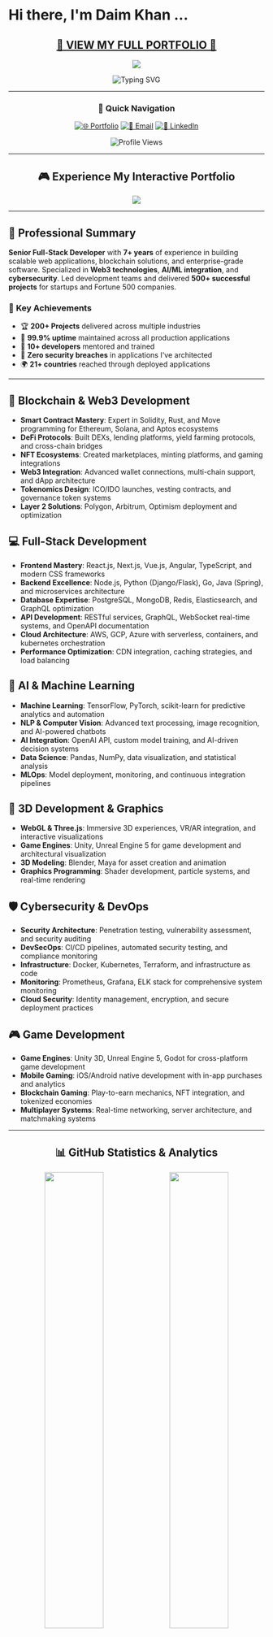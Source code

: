 # Hi there, I'm Daim Khan ...

<div align="center">

##  [**🚀 VIEW MY FULL PORTFOLIO 🚀**](https://daimmehmood.github.io) 

<a href="https://daimmehmood.github.io">
  <img src="https://img.shields.io/badge/🎮_Interactive_Portfolio-Live_Demo-FF6B6B?style=for-the-badge&logo=github&logoColor=white&labelColor=4ECDC4&color=45B7D1" />
</a>

![Typing SVG](https://readme-typing-svg.herokuapp.com/?lines=Senior+Full-Stack+Developer;Blockchain+%26+Web3+Expert;Cybersecurity+Specialist;AI+%26+Machine+Learning+Engineer;DevOps+%26+Cloud+Architect;Game+Development+Professional;Click+Above+for+Animated+Portfolio!&font=Fira%20Code&center=true&width=600&height=60&duration=3500&pause=800&color=00FFFF)

---

### 🎯 **Quick Navigation**
[![🌐 Portfolio](https://img.shields.io/badge/🌐_Portfolio-Animated_Experience-00FFFF?style=for-the-badge&logo=firefox&logoColor=white)](https://daimmehmood.github.io)
[![📧 Email](https://img.shields.io/badge/📧_Email-Contact_Me-FF00FF?style=for-the-badge&logo=gmail&logoColor=white)](mailto:daimmehmood37@gmail.com)
[![💼 LinkedIn](https://img.shields.io/badge/💼_LinkedIn-Connect-00FF00?style=for-the-badge&logo=linkedin&logoColor=white)]([https://linkedin.com/in/daimkhan](https://pk.linkedin.com/in/daim-khan-65590a249))


<img src="https://komarev.com/ghpvc/?username=daimmehmood&label=Profile%20views&color=0e75b6&style=flat" alt="Profile Views" />

</div>

---

<div align="center">

## 🎮 **Experience My Interactive Portfolio**

<a href="https://daimmehmood.github.io">
  <img src="https://capsule-render.vercel.app/api?type=waving&color=gradient&customColorList=0,2,2,5,30&height=200&section=header&text=Click%20Here%20for%20Full%20Experience&fontSize=30&fontColor=fff&animation=fadeIn&fontAlignY=65" />
</a>

</div>

---

## 🚀 **Professional Summary**

**Senior Full-Stack Developer** with **7+ years** of experience in building scalable web applications, blockchain solutions, and enterprise-grade software. Specialized in **Web3 technologies**, **AI/ML integration**, and **cybersecurity**. Led development teams and delivered **500+ successful projects** for startups and Fortune 500 companies.

### 🎯 **Key Achievements**
- 🏆 **200+ Projects** delivered across multiple industries
- 🚀 **99.9% uptime** maintained across all production applications
- 👥 **10+ developers** mentored and trained
- 🔐 **Zero security breaches** in applications I've architected
- 🌍 **21+ countries** reached through deployed applications

---

## 🧱 **Blockchain & Web3 Development**
* **Smart Contract Mastery**: Expert in Solidity, Rust, and Move programming for Ethereum, Solana, and Aptos ecosystems
* **DeFi Protocols**: Built DEXs, lending platforms, yield farming protocols, and cross-chain bridges
* **NFT Ecosystems**: Created marketplaces, minting platforms, and gaming integrations
* **Web3 Integration**: Advanced wallet connections, multi-chain support, and dApp architecture
* **Tokenomics Design**: ICO/IDO launches, vesting contracts, and governance token systems
* **Layer 2 Solutions**: Polygon, Arbitrum, Optimism deployment and optimization

## 💻 **Full-Stack Development**
* **Frontend Mastery**: React.js, Next.js, Vue.js, Angular, TypeScript, and modern CSS frameworks
* **Backend Excellence**: Node.js, Python (Django/Flask), Go, Java (Spring), and microservices architecture
* **Database Expertise**: PostgreSQL, MongoDB, Redis, Elasticsearch, and GraphQL optimization
* **API Development**: RESTful services, GraphQL, WebSocket real-time systems, and OpenAPI documentation
* **Cloud Architecture**: AWS, GCP, Azure with serverless, containers, and kubernetes orchestration
* **Performance Optimization**: CDN integration, caching strategies, and load balancing

## 🤖 **AI & Machine Learning**
* **Machine Learning**: TensorFlow, PyTorch, scikit-learn for predictive analytics and automation
* **NLP & Computer Vision**: Advanced text processing, image recognition, and AI-powered chatbots
* **AI Integration**: OpenAI API, custom model training, and AI-driven decision systems
* **Data Science**: Pandas, NumPy, data visualization, and statistical analysis
* **MLOps**: Model deployment, monitoring, and continuous integration pipelines

## 🧊 **3D Development & Graphics**
* **WebGL & Three.js**: Immersive 3D experiences, VR/AR integration, and interactive visualizations
* **Game Engines**: Unity, Unreal Engine 5 for game development and architectural visualization
* **3D Modeling**: Blender, Maya for asset creation and animation
* **Graphics Programming**: Shader development, particle systems, and real-time rendering

## 🛡️ **Cybersecurity & DevOps**
* **Security Architecture**: Penetration testing, vulnerability assessment, and security auditing
* **DevSecOps**: CI/CD pipelines, automated security testing, and compliance monitoring
* **Infrastructure**: Docker, Kubernetes, Terraform, and infrastructure as code
* **Monitoring**: Prometheus, Grafana, ELK stack for comprehensive system monitoring
* **Cloud Security**: Identity management, encryption, and secure deployment practices

## 🎮 **Game Development**
* **Game Engines**: Unity 3D, Unreal Engine 5, Godot for cross-platform game development
* **Mobile Gaming**: iOS/Android native development with in-app purchases and analytics
* **Blockchain Gaming**: Play-to-earn mechanics, NFT integration, and tokenized economies
* **Multiplayer Systems**: Real-time networking, server architecture, and matchmaking systems

---

<div align="center">

## 📊 **GitHub Statistics & Analytics**

<img src="https://github-readme-stats.vercel.app/api?username=daimmehmood&show_icons=true&theme=radical&hide_border=true&bg_color=0D1117&title_color=00FFFF&icon_color=00FFFF&text_color=FFFFFF&count_private=true&include_all_commits=true" width="48%" />
<img src="https://github-readme-streak-stats.herokuapp.com/?user=daimmehmood&theme=radical&hide_border=true&background=0D1117&stroke=00FFFF&ring=00FFFF&fire=FF00FF&currStreakLabel=00FFFF" width="48%" />

<img src="https://github-readme-stats.vercel.app/api/top-langs/?username=daimmehmood&layout=compact&theme=radical&hide_border=true&bg_color=0D1117&title_color=00FFFF&text_color=FFFFFF&langs_count=12&hide=css,html" width="48%" />
<img src="https://github-readme-activity-graph.vercel.app/graph?username=daimmehmood&theme=react-dark&hide_border=true&bg_color=0D1117&color=00FFFF&line=FF00FF&point=00FFFF" width="48%" />

</div>

---

## 🛠️ **Technology Stack & Tools**

<div align="center">

### **💎 Blockchain & Web3**
![Solidity](https://img.shields.io/badge/Solidity-%23363636.svg?style=for-the-badge&logo=solidity&logoColor=white)
![Rust](https://img.shields.io/badge/rust-%23000000.svg?style=for-the-badge&logo=rust&logoColor=white)
![Web3.js](https://img.shields.io/badge/web3.js-F16822?style=for-the-badge&logo=web3.js&logoColor=white)
![Ethereum](https://img.shields.io/badge/Ethereum-3C3C3D?style=for-the-badge&logo=Ethereum&logoColor=white)
![Bitcoin](https://img.shields.io/badge/Bitcoin-000?style=for-the-badge&logo=bitcoin&logoColor=white)
![Chainlink](https://img.shields.io/badge/Chainlink-375BD2?style=for-the-badge&logo=Chainlink&logoColor=white)
![Polygon](https://img.shields.io/badge/Polygon-8247E5?style=for-the-badge&logo=polygon&logoColor=white)

### **🖥️ Frontend Development**
![React](https://img.shields.io/badge/react-%2320232a.svg?style=for-the-badge&logo=react&logoColor=%2361DAFB)
![Next JS](https://img.shields.io/badge/Next-black?style=for-the-badge&logo=next.js&logoColor=white)
![Vue.js](https://img.shields.io/badge/vuejs-%2335495e.svg?style=for-the-badge&logo=vuedotjs&logoColor=%234FC08D)
![Angular](https://img.shields.io/badge/angular-%23DD0031.svg?style=for-the-badge&logo=angular&logoColor=white)
![TypeScript](https://img.shields.io/badge/typescript-%23007ACC.svg?style=for-the-badge&logo=typescript&logoColor=white)
![JavaScript](https://img.shields.io/badge/javascript-%23323330.svg?style=for-the-badge&logo=javascript&logoColor=%23F7DF1E)
![TailwindCSS](https://img.shields.io/badge/tailwindcss-%2338B2AC.svg?style=for-the-badge&logo=tailwind-css&logoColor=white)
![Sass](https://img.shields.io/badge/SASS-hotpink.svg?style=for-the-badge&logo=SASS&logoColor=white)

### **⚙️ Backend Development**
![NodeJS](https://img.shields.io/badge/node.js-6DA55F?style=for-the-badge&logo=node.js&logoColor=white)
![Python](https://img.shields.io/badge/python-3670A0?style=for-the-badge&logo=python&logoColor=ffdd54)
![Go](https://img.shields.io/badge/go-%2300ADD8.svg?style=for-the-badge&logo=go&logoColor=white)
![Java](https://img.shields.io/badge/java-%23ED8B00.svg?style=for-the-badge&logo=openjdk&logoColor=white)
![C++](https://img.shields.io/badge/c++-%2300599C.svg?style=for-the-badge&logo=c%2B%2B&logoColor=white)
![C#](https://img.shields.io/badge/c%23-%23239120.svg?style=for-the-badge&logo=c-sharp&logoColor=white)
![Express.js](https://img.shields.io/badge/express.js-%23404d59.svg?style=for-the-badge&logo=express&logoColor=%2361DAFB)
![Django](https://img.shields.io/badge/django-%23092E20.svg?style=for-the-badge&logo=django&logoColor=white)
![FastAPI](https://img.shields.io/badge/FastAPI-005571?style=for-the-badge&logo=fastapi)
![Spring](https://img.shields.io/badge/spring-%236DB33F.svg?style=for-the-badge&logo=spring&logoColor=white)

### **🗄️ Databases & Cloud**
![PostgreSQL](https://img.shields.io/badge/postgresql-%23316192.svg?style=for-the-badge&logo=postgresql&logoColor=white)
![MongoDB](https://img.shields.io/badge/MongoDB-%234ea94b.svg?style=for-the-badge&logo=mongodb&logoColor=white)
![Redis](https://img.shields.io/badge/redis-%23DD0031.svg?style=for-the-badge&logo=redis&logoColor=white)
![MySQL](https://img.shields.io/badge/mysql-%2300f.svg?style=for-the-badge&logo=mysql&logoColor=white)
![AWS](https://img.shields.io/badge/AWS-%23FF9900.svg?style=for-the-badge&logo=amazon-aws&logoColor=white)
![Google Cloud](https://img.shields.io/badge/GoogleCloud-%234285F4.svg?style=for-the-badge&logo=google-cloud&logoColor=white)
![Azure](https://img.shields.io/badge/azure-%230072C6.svg?style=for-the-badge&logo=microsoftazure&logoColor=white)
![Firebase](https://img.shields.io/badge/firebase-%23039BE5.svg?style=for-the-badge&logo=firebase)

### **🤖 AI & Machine Learning**
![TensorFlow](https://img.shields.io/badge/TensorFlow-%23FF6F00.svg?style=for-the-badge&logo=TensorFlow&logoColor=white)
![PyTorch](https://img.shields.io/badge/PyTorch-%23EE4C2C.svg?style=for-the-badge&logo=PyTorch&logoColor=white)
![Pandas](https://img.shields.io/badge/pandas-%23150458.svg?style=for-the-badge&logo=pandas&logoColor=white)
![NumPy](https://img.shields.io/badge/numpy-%23013243.svg?style=for-the-badge&logo=numpy&logoColor=white)
![OpenCV](https://img.shields.io/badge/opencv-%23white.svg?style=for-the-badge&logo=opencv&logoColor=white)
![scikit-learn](https://img.shields.io/badge/scikit--learn-%23F7931E.svg?style=for-the-badge&logo=scikit-learn&logoColor=white)

### **🎮 Game & 3D Development**
![Unity](https://img.shields.io/badge/unity-%23000000.svg?style=for-the-badge&logo=unity&logoColor=white)
![Unreal Engine](https://img.shields.io/badge/unrealengine-%23313131.svg?style=for-the-badge&logo=unrealengine&logoColor=white)
![Three js](https://img.shields.io/badge/threejs-black?style=for-the-badge&logo=three.js&logoColor=white)
![Blender](https://img.shields.io/badge/blender-%23F5792A.svg?style=for-the-badge&logo=blender&logoColor=white)
![Godot Engine](https://img.shields.io/badge/GODOT-%23FFFFFF.svg?style=for-the-badge&logo=godot-engine)

### **🛠️ DevOps & Tools**
![Docker](https://img.shields.io/badge/docker-%230db7ed.svg?style=for-the-badge&logo=docker&logoColor=white)
![Kubernetes](https://img.shields.io/badge/kubernetes-%23326ce5.svg?style=for-the-badge&logo=kubernetes&logoColor=white)
![Git](https://img.shields.io/badge/git-%23F05033.svg?style=for-the-badge&logo=git&logoColor=white)
![GitHub Actions](https://img.shields.io/badge/github%20actions-%232671E5.svg?style=for-the-badge&logo=githubactions&logoColor=white)
![Jenkins](https://img.shields.io/badge/jenkins-%232C5263.svg?style=for-the-badge&logo=jenkins&logoColor=white)
![Terraform](https://img.shields.io/badge/terraform-%235835CC.svg?style=for-the-badge&logo=terraform&logoColor=white)
![Grafana](https://img.shields.io/badge/grafana-%23F46800.svg?style=for-the-badge&logo=grafana&logoColor=white)

### **📱 Mobile Development**
![React Native](https://img.shields.io/badge/react_native-%2320232a.svg?style=for-the-badge&logo=react&logoColor=%2361DAFB)
![Flutter](https://img.shields.io/badge/Flutter-%2302569B.svg?style=for-the-badge&logo=Flutter&logoColor=white)
![Swift](https://img.shields.io/badge/swift-F54A2A?style=for-the-badge&logo=swift&logoColor=white)
![Kotlin](https://img.shields.io/badge/kotlin-%237F52FF.svg?style=for-the-badge&logo=kotlin&logoColor=white)

### **🎨 Design & Productivity**
![Figma](https://img.shields.io/badge/figma-%23F24E1E.svg?style=for-the-badge&logo=figma&logoColor=white)
![Adobe XD](https://img.shields.io/badge/Adobe%20XD-470137?style=for-the-badge&logo=Adobe%20XD&logoColor=#FF61F6)
![Photoshop](https://img.shields.io/badge/adobe%20photoshop-%2331A8FF.svg?style=for-the-badge&logo=adobe%20photoshop&logoColor=white)
![Illustrator](https://img.shields.io/badge/adobe%20illustrator-%23FF9A00.svg?style=for-the-badge&logo=adobe%20illustrator&logoColor=white)

</div>

---

## 🏆 **GitHub Trophies & Achievements**

<div align="center">
  
[![trophy](https://github-profile-trophy.vercel.app/?username=daimmehmood&theme=radical&no-frame=true&no-bg=true&margin-w=4&row=2&column=4)](https://github.com/ryo-ma/github-profile-trophy)

</div>

---

## 📈 **Contribution Activity**

<div align="center">

<picture>
  <source media="(prefers-color-scheme: dark)" srcset="https://raw.githubusercontent.com/daimmehmood/daimmehmood/output/github-contribution-grid-snake-dark.svg">
  <source media="(prefers-color-scheme: light)" srcset="https://raw.githubusercontent.com/daimmehmood/daimmehmood/output/github-contribution-grid-snake.svg">
  <img alt="github contribution grid snake animation" src="https://raw.githubusercontent.com/daimmehmood/daimmehmood/output/github-contribution-grid-snake.svg">
</picture>

</div>

---

## 📊 **Professional Metrics**

<div align="center">

<table>
<tr>
<td align="center"><strong>🏢 Enterprise Projects</strong><br/>200+ Delivered</td>
<td align="center"><strong>👥 Team Leadership</strong><br/>10+ Developers Mentored</td>
<td align="center"><strong>🔐 Security Record</strong><br/>Zero Breaches</td>
<td align="center"><strong>🌍 Global Reach</strong><br/>21+ Countries</td>
</tr>
<tr>
<td align="center"><strong>⚡ System Uptime</strong><br/>99.9% Maintained</td>
<td align="center"><strong>🚀 Years Experience</strong><br/>7+ Professional</td>
<td align="center"><strong>🏆 Client Satisfaction</strong><br/>98% Rating</td>
</tr>
</table>

</div>

---

<div align="center">

## 🎯 **Ready to Collaborate?**

### [🚀 **VISIT MY FULL PORTFOLIO** 🚀](https://daimmehmood.github.io)

<a href="https://daimmehmood.github.io">
  <img src="https://img.shields.io/badge/🌟_CLICK_FOR_INTERACTIVE_VERSION-daimmehmood.github.io-FF6B6B?style=for-the-badge&logo=rocket&logoColor=white&labelColor=4ECDC4&color=45B7D1" />
</a>

**Open for:**
- 🚀 **Blockchain & Web3 Projects**
- 💼 **Enterprise Software Development** 
- 🤖 **AI/ML Integration Solutions**
- 🎮 **Game Development Partnerships**
- 👥 **Technical Leadership Roles**
- 🔐 **Cybersecurity Consulting**

</div>

---

## 📫 **Get In Touch**

<div align="center">

[![Email](https://img.shields.io/badge/Email-D14836?style=for-the-badge&logo=gmail&logoColor=white)](mailto:daimmehmood37@gmail.com)
[![LinkedIn](https://img.shields.io/badge/LinkedIn-0077B5?style=for-the-badge&logo=linkedin&logoColor=white)]([https://linkedin.com/in/daimkhan](https://pk.linkedin.com/in/daim-khan-65590a249))
[![Discord](https://img.shields.io/badge/Discord-5865F2?style=for-the-badge&logo=discord&logoColor=white)]([https://discord.com/users/daimkhan](https://discord.gg/hNga2R5a))
[![Telegram](https://img.shields.io/badge/Telegram-2CA5E0?style=for-the-badge&logo=telegram&logoColor=white)](https://t.me/daimkhan37)
[![Portfolio](https://img.shields.io/badge/Portfolio-FF5722?style=for-the-badge&logo=todoist&logoColor=white)](https://daimmehmood.github.io)

**📧 Business Inquiries:** daimmehmoood37@gmail.com  
**📱 WhatsApp:** [+92-320-5772659](https://wa.me/923205772659)

</div>

---

<div align="center">

### 💡 *"Innovation distinguishes between a leader and a follower"*

<a href="https://daimmehmood.github.io">
  <img src="https://capsule-render.vercel.app/api?type=waving&color=gradient&customColorList=6,11,20&height=150&section=footer&text=Thanks%20for%20visiting!%20Let's%20build%20something%20amazing!&fontSize=20&fontColor=fff&animation=twinkling" />
</a>

⭐ **Star my repositories if you find them useful!**  
🔔 **Follow for updates on cutting-edge projects!**

</div>
